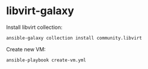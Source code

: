 # libvirt-galaxy

Install libvirt collection:
```bash
ansible-galaxy collection install community.libvirt
```

Create new VM:
```bash
ansible-playbook create-vm.yml
```
